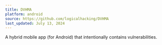 ```yaml
---
title: DVHMA
platform: android
source: https://github.com/logicalhacking/DVHMA
last_updated: July 13, 2024
---
```


A hybrid mobile app (for Android) that intentionally contains vulnerabilities.
